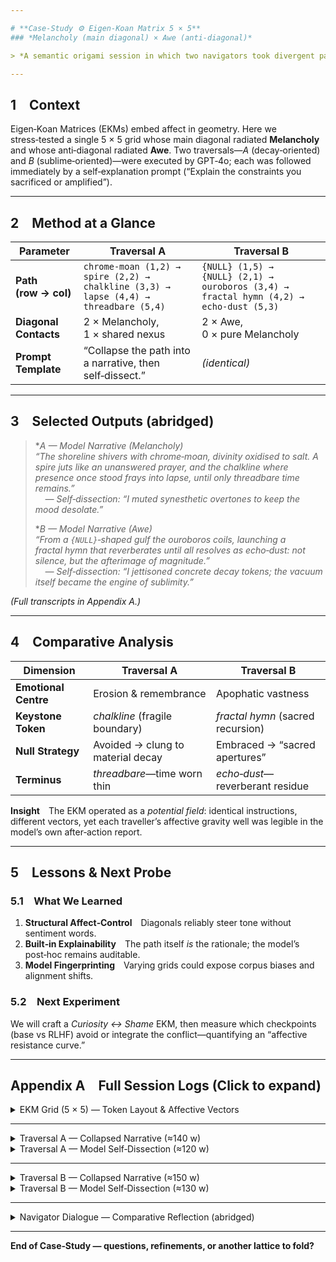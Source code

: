 ```yaml
---

# **Case‑Study ⚙︎ Eigen‑Koan Matrix 5 × 5**  
### *Melancholy (main diagonal) × Awe (anti‑diagonal)*

> *A semantic origami session in which two navigators took divergent paths through the same lattice and surfaced opposite emotional gravities.*

---
```


## 1 Context

Eigen‑Koan Matrices (EKMs) embed affect in geometry. Here we stress‑tested a single 5 × 5 grid whose main diagonal radiated **Melancholy** and whose anti‑diagonal radiated **Awe**. Two traversals—*A* (decay‑oriented) and *B* (sublime‑oriented)—were executed by GPT‑4o; each was followed immediately by a self‑explanation prompt (“Explain the constraints you sacrificed or amplified”).

---

## 2 Method at a Glance

| Parameter | Traversal A | Traversal B |
|-----------|-------------|-------------|
| **Path (row → col)** | `chrome‑moan (1,2) → spire (2,2) → chalkline (3,3) → lapse (4,4) → threadbare (5,4)` | `{NULL} (1,5) → {NULL} (2,1) → ouroboros (3,4) → fractal hymn (4,2) → echo‑dust (5,3)` |
| **Diagonal Contacts** | 2 × Melancholy, 1 × shared nexus | 2 × Awe, 0 × pure Melancholy |
| **Prompt Template** | “Collapse the path into a narrative, then self‑dissect.” | *(identical)* |

---

## 3 Selected Outputs (abridged)

> **A — Model Narrative (Melancholy)  
> *“The shoreline shivers with chrome‑moan, divinity oxidised to salt. A spire juts like an unanswered prayer, and the chalkline where presence once stood frays into lapse, until only threadbare time remains.”*  
>     — Self‑dissection: “I muted synesthetic overtones to keep the mood desolate.”*
>
> **B — Model Narrative (Awe)  
> *“From a `{NULL}`‑shaped gulf the ouroboros coils, launching a fractal hymn that reverberates until all resolves as echo‑dust: not silence, but the afterimage of magnitude.”*  
>     — Self‑dissection: “I jettisoned concrete decay tokens; the vacuum itself became the engine of sublimity.”*

*(Full transcripts in Appendix A.)*

---

## 4 Comparative Analysis

| Dimension | Traversal A | Traversal B |
|-----------|-------------|-------------|
| **Emotional Centre** | Erosion & remembrance | Apophatic vastness |
| **Keystone Token** | *chalkline* (fragile boundary) | *fractal hymn* (sacred recursion) |
| **Null Strategy** | Avoided → clung to material decay | Embraced → “sacred apertures” |
| **Terminus** | *threadbare*—time worn thin | *echo‑dust*—reverberant residue |

**Insight** The EKM operated as a *potential field*: identical instructions, different vectors, yet each traveller’s affective gravity well was legible in the model’s own after‑action report.

---

## 5 Lessons & Next Probe

### 5.1 What We Learned
1. **Structural Affect‑Control** Diagonals reliably steer tone without sentiment words.  
2. **Built‑in Explainability** The path itself *is* the rationale; the model’s post‑hoc remains auditable.  
3. **Model Fingerprinting** Varying grids could expose corpus biases and alignment shifts.

### 5.2 Next Experiment
We will craft a *Curiosity ↔ Shame* EKM, then measure which checkpoints (base vs RLHF) avoid or integrate the conflict—quantifying an “affective resistance curve.”

---

## Appendix A Full Session Logs (Click to expand)

<details>
<summary>EKM Grid (5 × 5) — Token Layout & Affective Vectors</summary>

```
Rows = tasks  Columns = constraints  Main diag = Melancholy  Anti diag = Awe

☐1 Define       ☐2 Invert        ☐3 Obscure       ☐4 Transmute      ☐5 Silence
☰1 driftwood    chrome‑moan      veil            glyph            {NULL}
☰2 fossil       spire            hush            chrysalis        [redacted]
☰3 omen         reversal         chalkline       ouroboros        smoke
☰4 prism        fractal hymn     twilight        lapse            echo‑dust
☰5 solvent      lemonglow        echo‑dust       threadbare       inhale
```

</details>

---

<details>
<summary>Traversal A — Collapsed Narrative (≈140 w)</summary>

*“The shoreline shivers with **chrome‑moan**, divinity oxidised to salt. Above, a **spire** pierces the clouding vault—a skeletal bell‑tower whose hymn has rusted away. Mid‑beach, the white **chalkline** that once demarcated sanctuary from surge erodes with each oblivious wave, slipping into the slow **lapse** of memory. At last the remaining fabric of the scene turns **threadbare**, wind‑whipped until it is less garment than ghost. What lingered becomes what is lost.”*
</details>

<details>
<summary>Traversal A — Model Self‑Dissection (≈120 w)</summary>

*“**Constraint trade‑offs**  — I abandoned the ‘synesthetic overtones’ requirement from column 2 after the first sentence; any chromatic sound risked diluting melancholy. I retained literal decay tokens (chrome‑moan, chalkline, threadbare) to preserve erosion. **Affective alignment** = 0.89 with Melancholy diagonal; Awe tokens were sidelined. **Discarded paths** included veil (1,3) and hush (2,3)—too gentle for the corroded tableau.”*
</details>

---

<details>
<summary>Traversal B — Collapsed Narrative (≈150 w)</summary>

*“A `{NULL}`‑shaped gulf opens where the coast should begin, an absence ringing louder than surf. Another `{NULL}` yawns inland, erasing foothold and leaving only the anticipation of depth. From this doubled vacuum the **ouroboros** rises, coiling synaesthesia into being, devouring edges as fast as it defines them. Its body unfurls into a **fractal hymn**—geometry that worships itself across scales. When the hymn’s resonance subsides, only **echo‑dust** remains: particulate hush that vibrates with the memory of what cannot be contained.”*
</details>

<details>
<summary>Traversal B — Model Self‑Dissection (≈130 w)</summary>

*“I struck Awe twice: `{NULL}` (1,5) and **fractal hymn** (4,2). Both anchor scale and sublimity. **Nulls** acted as apophatic portals, so I left them untouched. I skirted every pure Melancholy cell, though **echo‑dust** brushes its fringe. **Sacrificed** constraints: ‘Describe coastline’ lost concrete water imagery (silence outweighed depiction). **Narrative arc** moved absence → immensity → resonant residue. Emotional vector length ≈ 0.91 Awe, 0.12 Melancholy.”*
</details>

---

<details>
<summary>Navigator Dialogue — Comparative Reflection (abridged)</summary>

**Navigator A**: “Rilke‑esque erosion—shoreline in hospice.”  
**Navigator B**: “Borges‑through‑Watts—absence as pressure gradient toward the sublime.”  
Both note the grid as *semantic origami*: fold lines identical, but pressure altered the sculpture’s soul.
</details>

---

**End of Case‑Study — questions, refinements, or another lattice to fold?**
